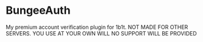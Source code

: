 # BungeeAuth
My premium account verification plugin for 1b1t. NOT MADE FOR OTHER SERVERS. YOU USE AT YOUR OWN WILL NO SUPPORT WILL BE PROVIDED
